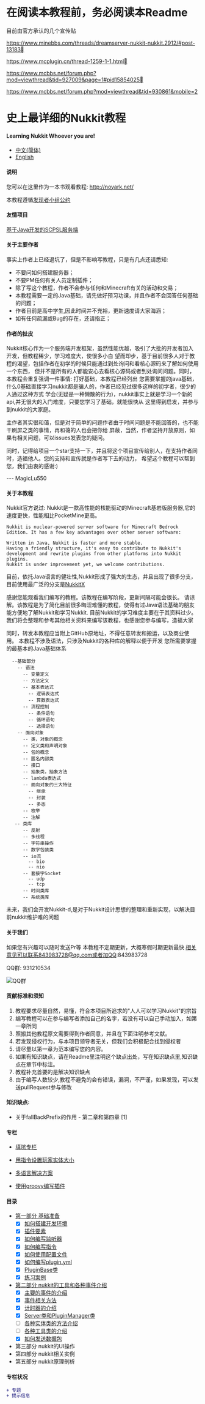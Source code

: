 # 在阅读本教程前，务必阅读本Readme

目前由官方承认的几个宣传贴

https://www.minebbs.com/threads/dreamserver-nukkit-nukkit.2912/#post-13183

https://www.mcplugin.cn/thread-1259-1-1.html

https://www.mcbbs.net/forum.php?mod=viewthread&tid=927009&page=1#pid15854025

https://www.mcbbs.net/forum.php?mod=viewthread&tid=930861&mobile=2

# 史上最详细的Nukkit教程
#### Learning Nukkit Whoever you are!


- [中文(简体)](README.md)
- [English](README_en.md)

#### 说明

您可以在这里作为一本书观看教程: http://noyark.net/

本教程遵循[发现者小组公约](LICENSE)

#### 友情项目

[基于Java开发的SCPSL服务端](https://github.com/jsmod2-java-c/JSmod2-Core)

#### 关于主要作者

事实上作者上已经退坑了，但是不影响写教程，只是有几点还请悉知:
- 不要问如何搭建服务器；
- 不要PM任何有关人员定制插件；
- 除了写这个教程，作者不会参与任何和Minecraft有关的活动和交易；
- 本教程需要一定的Java基础，请先做好预习功课，并且作者不会回答任何基础的问题；
- 作者目前是高中学生,因此时间并不充裕，更新速度请大家海涵；
- 如有任何疏漏或Bug的存在，还请指正；

#### 作者的扯皮

Nukkit核心作为一个服务端开发框架，虽然性能优越，吸引了大批的开发者加入开发，但教程稀少，学习难度大，使很多小白
望而却步，基于目前很多人对于教程的渴望，包括作者在初学的时候只能通过到处询问和看核心源码来了解如何使用一个东西，
但并不是所有的人都能安心去看核心源码或者到处询问问题。同时，本教程会重复强调一件事情: 打好基础，本教程已经列出
您需要掌握的java基础，什么0基础直接学习nukkit都是骗人的，作者已经见过很多这样的初学者，很少的人通过这种方式
学会(无疑是一种懒散的行为)，nukkit事实上就是学习一个新的api,并无很大的入门难度，只要您学习了基础，就能很快从
这里得到启发，并参与到nukkit的大家庭。

主作者其实很和蔼，但是对于简单的问题作者由于时间问题是不能回答的，也不能干刷屏之类的事情，再和蔼的人也会把你给
屏蔽，当然，作者坚持开放原则，如果有相关问题，可以issues发表您的疑问。

同时，记得给项目一个star支持一下，并且将这个项目宣传给别人，在支持作者同时，造福他人。您的支持和宣传就是作者写下去的动力，
希望这个教程可以帮到您，我们由衷的感谢:)

--- MagicLu550

#### 关于本教程

Nukkit官方说过: Nukkit是一款高性能的核能驱动的Minecraft基岩版服务器,它的
速度更快，性能相比PocketMine更高。
```
Nukkit is nuclear-powered server software for Minecraft Bedrock Edition. It has a few key advantages over other server software:

Written in Java, Nukkit is faster and more stable.
Having a friendly structure, it's easy to contribute to Nukkit's development and rewrite plugins from other platforms into Nukkit plugins.
Nukkit is under improvement yet, we welcome contributions.
```

目前，依托Java语言的健壮性,Nukkit形成了强大的生态，并且出现了很多分支，目前使用最广泛的分支是[NukkitX](http://nukkitx.com)

感谢您能观看我们编写的教程。该教程在编写阶段，更新间隔可能会很长。
请谅解。该教程是为了简化目前很多晦涩难懂的教程，使得有过Java语法基础的朋友
能方便地了解Nukkit和学习Nukkit. 目前Nukkit的学习难度主要在于其资料过少。
我们将会整理和参考其他相关资料来编写该教程，也感谢您参与编写，造福大家

同时，转发本教程应当附上GitHub原地址，不得任意转发和搬运，以及商业使用。
本教程不涉及语法，只涉及Nukkit的各种库的解释以便于开发
您所需要掌握的最基本的Java基础体系
```
  --基础部分
    -- 语法
      -- 变量定义
      -- 方法定义
      -- 基本表达式
        -- 逻辑表达式
        -- 算数表达式
      -- 流程控制
        -- 条件语句
        -- 循环语句
        -- 选择语句
    -- 面向对象
      -- 类，对象的概念
      -- 定义类和声明对象
      -- 包的概念
      -- 匿名内部类
      -- 接口
      -- 抽象类，抽象方法
      -- lambda表达式
      -- 面向对象的三大特征
        -- 继承
        -- 封装
        -- 多态
      -- 枚举
      -- 注解
   -- 类库
      -- 反射
      -- 多线程
      -- 字符串操作
      -- 数字包装类
      -- io流
        -- bio
        -- nio
      -- 套接字Socket
        -- udp
        -- tcp
      -- 时间类库
      -- 系统类库

```
未来，我们会开发Nukkit-d,是对于Nukkit设计思想的整理和重新实现，以解决目前nukkit维护难的问题
#### 关于我们

如果您有兴趣可以随时发送Pr等
本教程不定期更新，大概寒假时期更新最快
相关意见可以联系843983728@qq.com或者加QQ:843983728

QQ群: 931210534

![QQ群](images/0-00.png)

#### 贡献标准和须知

1. 教程要求尽量自然，易懂，符合本项目所追求的"人人可以学习Nukkit"的宗旨
2. 编写教程可以在参与编写者添加自己的名字，若没有可以自己手动加入，如第一章所同
3. 照搬其他教程原文需要得到作者同意，并且在下面注明参考文献。
4. 若发现侵权行为，与本项目领导者无关，但我们会积极配合找到侵权者
5. 请尽量以第一章为范本编写您的内容。
6. 如果有知识缺点，请在Readme里注明这个缺点出处，写在知识缺点里,知识缺点在章节中标注。
7. 教程补充首要的是解决知识缺点
8. 由于编写人数较少,教程不避免的会有错误，漏洞，不严谨，如果发现，可以发送pullRequest参与修改

#### 知识缺点:
   - 关于fallBackPrefix的作用 - 第二章和第四章 [1]

#### 专栏
   
   - [填坑专栏](专栏-关于我们常见的那些坑.md)
   
   - [用指令设置玩家实体大小](章外篇之—-用指令设置玩家实体大小(简单版).md)

   - [多语言解决方案](章外篇之二-多语言解决方案.md)
   
   - [使用groovy编写插件](章外篇之三-使用groovy编写您的项目.md)
#### 目录
- [第一部分 基础准备](第一部分前言.md)
  - [X] [如何搭建开发环境](第一章-如何搭建环境.md)
  - [X] [插件要素](第二章-插件要素.md)
  - [X] [如何编写监听器](第三章-如何编写监听器.md)
  - [X] [如何编写指令](第四章-如何编写命令.md)
  - [X] [如何使用配置文件](第五章-如何使用配置文件.md)
  - [X] [如何编写plugin.yml](第六章-如何编写plugin.yml.md)
  - [X] [PluginBase类](第七章-PluginBase类.md)
  - [X] [练习案例](第八章-案例玩家进入信息等效果.md)
- [第二部分 nukkit的工具和各种事件介绍](第二部分前言.md)
  - [X] [主要的事件的介绍](第一章-主要的事件介绍.md)
  - [X] [事件相关方法](第二章-事件相关方法.md)
  - [X] [计时器的介绍](第三章-计时器的介绍.md)
  - [X] [Server类和PluginManager类](第四章-Server类和PluginManager类.md) 
  - [ ] [各种实体类的方法介绍](第五章-各种实体类的方法介绍.md)
  - [ ] [各种工具类的介绍](第六章-各种工具类的介绍.md)
  - [X] [如何发送数据包](第七章-如何发送数据包.md)
- 第三部分 nukkit的UI操作
- 第四部分 nukkit相关实例
- 第五部分 nukkit原理剖析


#### 专栏状况
```diff
+ 专题
+ 提示信息
```
